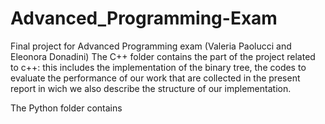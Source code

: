 # Advanced_Programming-Exam
Final project for Advanced Programming exam (Valeria Paolucci and Eleonora Donadini)
The C++ folder contains the part of the project related to c++: this includes the implementation of the binary tree, the codes to evaluate the performance of our work that are collected in the present report in wich we also describe the structure of our implementation.

The Python folder contains 
